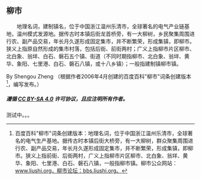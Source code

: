 ## 柳市
　　地理名词，建制镇名，位于中国浙江温州乐清市，全球著名的电气产业链基地，温州模式发源地。据传古时本镇后街龙首桥旁，有一大柳树，乡民聚集周围进行农、副产品交易，年长月久遂形成固定集市，并不断繁荣，形成集镇，即柳市。狭义上指原自然形成的集市村落，包括后街、前街两村；广义上指柳市片区柳市、北白象、翁垟、白石、磐石五个镇、街道（不同时期指柳市、北白象、翁垟、黄华、象阳、七里港、白石、磐石八镇，或十八乡镇）；一般指建制镇柳市镇。

By Shengou Zheng （根据作者2006年4月创建的百度百科"柳市"词条创建版本[^1]，编写发布。）

[^1]: 百度百科"柳市"词条创建版本：地理名词，位于中国浙江温州乐清市，全球著名的电气生产基地。据传古时本镇后街大桥旁，有一大柳树，群众聚集周围进行农、副产品交易，年长月久遂形成固定集市，并不断繁荣，形成集镇，即柳市。狭义上指前街、后街两村，广义上指柳市片区柳市、北白象、翁垟、黄华、象阳、七里港、白石、磐石八镇，一般指柳市镇。柳市公众网站：www.liushi.org，柳市论坛：bbs.liushi.org。

##### 遵循 [CC BY-SA 4.0](https://creativecommons.org/licenses/by-sa/4.0/) 许可协议，且应注明所有作者。

  
测试中。。。
